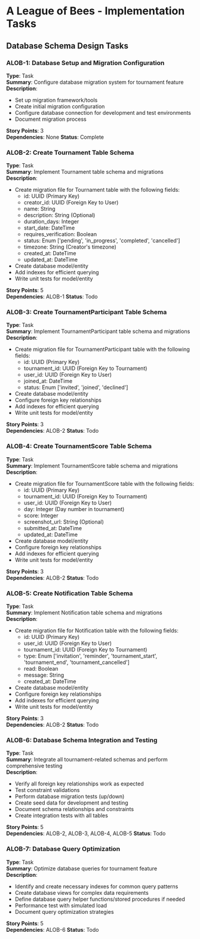 # A League of Bees - Implementation Tasks

## Database Schema Design Tasks

### ALOB-1: Database Setup and Migration Configuration
**Type**: Task  
**Summary**: Configure database migration system for tournament feature  
**Description**:
- Set up migration framework/tools
- Create initial migration configuration
- Configure database connection for development and test environments
- Document migration process

**Story Points**: 3  
**Dependencies**: None
**Status**: Complete

### ALOB-2: Create Tournament Table Schema
**Type**: Task  
**Summary**: Implement Tournament table schema and migrations  
**Description**:
- Create migration file for Tournament table with the following fields:
  - id: UUID (Primary Key)
  - creator_id: UUID (Foreign Key to User)
  - name: String
  - description: String (Optional)
  - duration_days: Integer
  - start_date: DateTime
  - requires_verification: Boolean
  - status: Enum ['pending', 'in_progress', 'completed', 'cancelled']
  - timezone: String (Creator's timezone)
  - created_at: DateTime
  - updated_at: DateTime
- Create database model/entity
- Add indexes for efficient querying
- Write unit tests for model/entity

**Story Points**: 5  
**Dependencies**: ALOB-1
**Status**: Todo

### ALOB-3: Create TournamentParticipant Table Schema
**Type**: Task  
**Summary**: Implement TournamentParticipant table schema and migrations  
**Description**:
- Create migration file for TournamentParticipant table with the following fields:
  - id: UUID (Primary Key)
  - tournament_id: UUID (Foreign Key to Tournament)
  - user_id: UUID (Foreign Key to User)
  - joined_at: DateTime
  - status: Enum ['invited', 'joined', 'declined']
- Create database model/entity
- Configure foreign key relationships
- Add indexes for efficient querying
- Write unit tests for model/entity

**Story Points**: 3  
**Dependencies**: ALOB-2
**Status**: Todo

### ALOB-4: Create TournamentScore Table Schema
**Type**: Task  
**Summary**: Implement TournamentScore table schema and migrations  
**Description**:
- Create migration file for TournamentScore table with the following fields:
  - id: UUID (Primary Key)
  - tournament_id: UUID (Foreign Key to Tournament)
  - user_id: UUID (Foreign Key to User)
  - day: Integer (Day number in tournament)
  - score: Integer
  - screenshot_url: String (Optional)
  - submitted_at: DateTime
  - updated_at: DateTime
- Create database model/entity
- Configure foreign key relationships
- Add indexes for efficient querying
- Write unit tests for model/entity

**Story Points**: 3  
**Dependencies**: ALOB-2
**Status**: Todo

### ALOB-5: Create Notification Table Schema
**Type**: Task  
**Summary**: Implement Notification table schema and migrations  
**Description**:
- Create migration file for Notification table with the following fields:
  - id: UUID (Primary Key)
  - user_id: UUID (Foreign Key to User)
  - tournament_id: UUID (Foreign Key to Tournament)
  - type: Enum ['invitation', 'reminder', 'tournament_start', 'tournament_end', 'tournament_cancelled']
  - read: Boolean
  - message: String
  - created_at: DateTime
- Create database model/entity
- Configure foreign key relationships
- Add indexes for efficient querying
- Write unit tests for model/entity

**Story Points**: 3  
**Dependencies**: ALOB-2
**Status**: Todo

### ALOB-6: Database Schema Integration and Testing
**Type**: Task  
**Summary**: Integrate all tournament-related schemas and perform comprehensive testing  
**Description**:
- Verify all foreign key relationships work as expected
- Test constraint validations
- Perform database migration tests (up/down)
- Create seed data for development and testing
- Document schema relationships and constraints
- Create integration tests with all tables

**Story Points**: 5  
**Dependencies**: ALOB-2, ALOB-3, ALOB-4, ALOB-5
**Status**: Todo

### ALOB-7: Database Query Optimization
**Type**: Task  
**Summary**: Optimize database queries for tournament feature  
**Description**:
- Identify and create necessary indexes for common query patterns
- Create database views for complex data requirements
- Define database query helper functions/stored procedures if needed
- Performance test with simulated load
- Document query optimization strategies

**Story Points**: 5  
**Dependencies**: ALOB-6 
**Status**: Todo